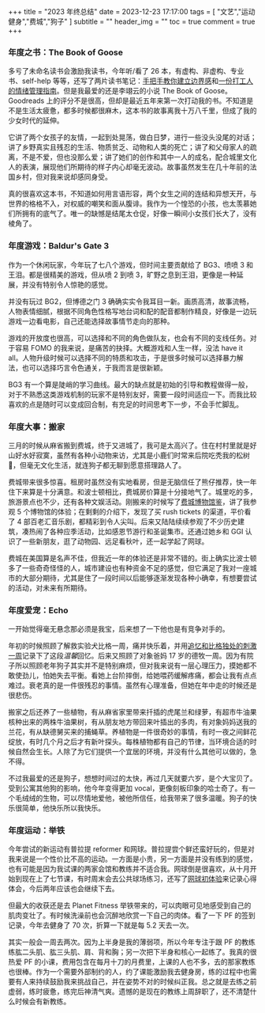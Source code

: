 +++
title = "2023 年终总结"
date = 2023-12-23 17:17:00
tags = [
    "文艺","运动健身","费城","狗子"
]
subtitle = ""
header_img = ""
toc = true
comment = true
+++

### 年度之书：The Book of Goose

多亏了未命名读书会激励我读书，今年听/看了 26 本，有虚构、非虚构、专业书、self-help 等等，还写了两片读书笔记：[手把手教你建立边界感](https://yitaoli2023.github.io/yitaoli/posts/the-book-of-boundaries/)和[一份打工人的情绪管理指南](https://yitaoli2023.github.io/yitaoli/posts/book-no-hard-feelings/)。但是我最爱的还是李翊云的小说 The Book of Goose。Goodreads 上的评分不是很高，但却是最近五年来第一次打动我的书。不知道是不是生活太疲惫，都多时候都很麻木，这本书的故事离我十万八千里，但成了我的少女时代的延伸。

它讲了两个女孩子的友情，一起到处晃荡，做白日梦，进行一些没头没尾的对话；讲了乡野真实且残忍的生活、物质贫乏、动物和人类的死亡；讲了和父母家人的疏离，不是不爱，但也没那么爱；讲了她们的创作和其中一人的成名，配合城里文化人的表演，展现他们所期待的样子内心却毫无波动。故事虽然发生在几十年前的法国乡村，但对我来说却感同身受。

真的很喜欢这本书，不知道如何用言语形容，两个女生之间的连结和异想天开，与世界的格格不入，对权威的嘲笑和面从腹诽。我作为一个惶恐的小孩，也太羡慕她们所拥有的底气了。唯一的缺憾是结尾太仓促，好像一瞬间小女孩们长大了，没有棱角了。

### 年度游戏：Baldur's Gate 3

作为一个休闲玩家，今年玩了七八个游戏，但时间主要贡献给了 BG3、喷喷 3 和王泪。都是很精美的游戏，但从喷 2 到喷 3，旷野之息到王泪，更像是一种延展，并没有特别令人惊艳的感觉。

并没有玩过 BG2，但博德之门 3 确确实实令我耳目一新。画质高清，故事流畅，人物表情细腻，根据不同角色性格写地台词和配的配音都制作精良，好像是一边玩游戏一边看电影，自己还能选择故事情节走向的那种。

游戏的开放度也很高，可以选择和不同的角色做队友，也会有不同的支线任务。对于容易 FOMO 的我来说，是痛苦的抉择。大概游戏和人生一样，没法 have it all。人物升级时候可以选择不同的特质和攻击，于是很多时候可以选择暴力解法，也可以选择巧言令色通关，于我而言是很新颖。

BG3 有一个算是陡峭的学习曲线。最大的缺点就是初始的引导和教程做得一般，对于不熟悉这类游戏机制的玩家不是特别友好，需要一段时间适应一下。而我比较喜欢的点是随时可以变成回合制，有充足的时间思考下一步，不会手忙脚乱。

### 年度大事：搬家

三月的时候从麻省搬到费城，终于又进城了，我可是太高兴了。住在村村里就是好山好水好寂寞，虽然有各种小动物来访，尤其是小鹿们时常来后院吃秃我的松树 🌲，但毫无文化生活，就连狗子都无聊到愿意搭理路人了。

费城带来很多惊喜。租房时虽然没有实地看房，但是无脑信任了熊仔推荐，快一年住下来算是十分满意。和波士顿相比，费城房价算是十分接地气了。城里吃的多，旅游景点也不少，还有各种文娱活动。刚搬来的时候写了[费城博物馆鉴](https://yitaoli2023.github.io/yitaoli/posts/philly-museums/)，讲了我参观 5 个博物馆的体验；在剩剩的介绍下，发现了买 rush tickets 的渠道，平价看了 4 部百老汇音乐剧，都精彩到令人尖叫。后来又陆陆续续参观了不少历史建筑，凑热闹了各种应季活动，比如感恩节游行和圣诞集市。还通过她乡和 GGI 认识了一些新朋友，逛了动物园、远足看秋叶，还一起学起了网球。

费城在美国算是名声不佳，但我近一年的体验还是非常不错的。街上确实比波士顿多了一些奇奇怪怪的人，城市建设也有种资金不足的感觉，但它满足了我对一座城市的大部分期待，尤其是住了一段时间以后能够逐渐发现各种小确幸，有想要尝试的活动，对未来有所期待。

### 年度爱宠：Echo

一开始觉得毫无悬念那必须是我宝，后来想了一下他也是有竞争对手的。

年初的时候照顾了解救实验犬比格一周，痛并快乐着，并用[追忆和比格独处的刺激一周](https://yitaoli2023.github.io/yitaoli/posts/dog-sit-beagle/)记录下了这段*温馨*回忆。后来又照顾了对象爸妈 17 岁的德牧一周。因为有院子所以照顾老年狗子其实并不是特别麻烦，但对我来说有一层心理压力，摸她都不敢使劲儿，怕她失去平衡。看她上台阶摔倒，给她喂药缓解疼痛，都会让我有点点难过。衰老真的是一件很残忍的事情。虽然有心理准备，但她在年中走的时候还是很悲伤。

搬家之后还养了一些植物，有从麻省家里带来扦插的虎尾兰和绿萝，有超市牛油果核种出来的两株牛油果树，有从朋友地方带回来叶插出的多肉，有对象妈妈送我的兰花，有从缺德舅买来的捕蝇草。养植物是一件很奇妙的事情，有时一夜之间鲜花绽放，有时几个月之后才有新叶探头。每株植物都有自己的节律，当环境合适的时候自然会生长。人除了为它们提供一个宜居的环境，并没有什么其他可以做的，急不得。

不过我最爱的还是狗子，想想时间过的太快，再过几天就要六岁，是个大宝贝了。受到公寓其他狗的影响，他今年变得更加 vocal，更像刻板印象的哈士奇了。有一个毛绒绒的生物，可以尽情地爱他，被他所信任，给我带来了很多温暖。狗子的快乐很简单，他快乐所以我快乐。

### 年度运动：举铁

今年尝试的新运动有普拉提 reformer 和网球。普拉提尝个鲜还蛮好玩的，但是对我来说是一个性价比不高的运动。一方面是小贵，另一方面是并没有练到的感觉，也有可能是因为我试课的两家会馆和教练并不适合我。网球倒是很喜欢，从十月开始到现在上了七节课，有时周末会去公共球场练习，还写了[网球初体验](https://yitaoli2023.github.io/yitaoli/posts/beginner-tennis/)来记录心得体会，今后两年应该也会继续下去。

但最大的收获还是去 Planet Fitness 举铁带来的，可以肉眼可见地感受到自己的肌肉变壮了。有时候洗澡前也会沉醉地欣赏一下自己的肉体。看了一下 PF 的签到记录，今年去健身了 70 次，折算一下就是每 5.2 天去一次。

其实一般会一周去两次。因为上半身是我的薄弱项，所以今年专注于跟 PF 的教练练肱二头肌、肱三头肌、肩、背和胸；另一次把下半身和核心一起练了。我真的很热爱 PF 的小课，费用包含在每月十刀的月费里，上课的人也不多，去的那家教练也很棒。作为一个需要外部制约的人，约了课能激励我去健身房，练的过程中也需要有人来持续鼓励我来挑战自己，并在姿势不对的时候纠正我。总之就是去练之前虚弱，练时疲惫，练完后神清气爽。遗憾的是现在的教练上周辞职了，还不清楚什么时候会有新教练。
